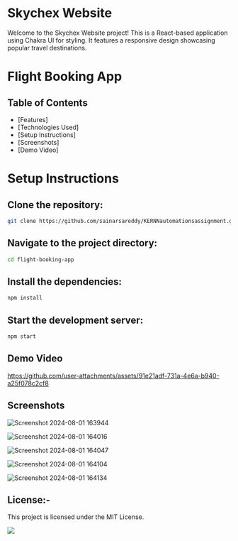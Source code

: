 # Skychex Website
Welcome to the Skychex Website project! This is a React-based application using Chakra UI for styling. It features a responsive design showcasing popular travel destinations.

# Flight Booking App
## Table of Contents

- [Features]
- [Technologies Used]
- [Setup Instructions]
- [Screenshots]
- [Demo Video]

# Setup Instructions
## Clone the repository:
```bash
git clone https://github.com/sainarsareddy/KERNNautomationsassignment.git
```
## Navigate to the project directory:

```bash
cd flight-booking-app
```

## Install the dependencies:

```bash
npm install
```
## Start the development server:

```bash
npm start
```
## Demo Video

https://github.com/user-attachments/assets/91e21adf-731a-4e6a-b940-a25f078c2cf8

## Screenshots

![Screenshot 2024-08-01 163944](https://github.com/user-attachments/assets/134c947c-ef69-4deb-8849-56f69a314556)


![Screenshot 2024-08-01 164016](https://github.com/user-attachments/assets/ecee90d6-1bd0-44f1-ae28-4c3b41b89741)


![Screenshot 2024-08-01 164047](https://github.com/user-attachments/assets/6d1d15a8-a72c-4ebc-89b5-081fc8826b3f)


![Screenshot 2024-08-01 164104](https://github.com/user-attachments/assets/1af57c62-5342-4483-9fce-206211c89654)


![Screenshot 2024-08-01 164134](https://github.com/user-attachments/assets/7286e609-4445-476d-804b-eda8b64b832e)


## License:-
This project is licensed under the MIT License.

<img src="https://t.bkit.co/w_66acc6db8020c.gif" />
